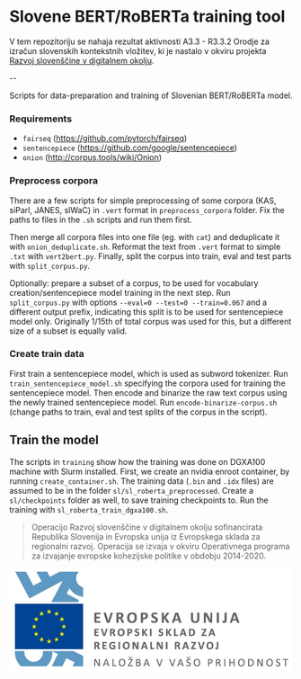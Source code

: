 # Slovene BERT/RoBERTa training tool
V tem repozitoriju se nahaja rezultat aktivnosti A3.3 - R3.3.2 Orodje za izračun slovenskih kontekstnih vložitev, ki je nastalo v okviru projekta [Razvoj slovenščine v digitalnem okolju](https://www.cjvt.si/rsdo/).

--

Scripts for data-preparation and training of Slovenian BERT/RoBERTa model.

### Requirements
* `fairseq` (https://github.com/pytorch/fairseq)
* `sentencepiece` (https://github.com/google/sentencepiece)
* `onion` (http://corpus.tools/wiki/Onion)

### Preprocess corpora
There are a few scripts for simple preprocessing of some corpora (KAS, siParl, JANES, slWaC) in `.vert` format in `preprocess_corpora` folder. Fix the paths to files in the `.sh` scripts and run them first. 

Then merge all corpora files into one file (eg. with `cat`) and deduplicate it with `onion_deduplicate.sh`. Reformat the text from `.vert` format to simple `.txt` with `vert2bert.py`. Finally, split the corpus into train, eval and test parts with `split_corpus.py`.

Optionally: prepare a subset of a corpus, to be used for vocabulary creation/sentencepiece model training in the next step. Run `split_corpus.py` with options `--eval=0 --test=0 --train=0.067` and a different output prefix, indicating this split is to be used for sentencepiece model only. Originally 1/15th of total corpus was used for this, but a different size of a subset is equally valid.

### Create train data
First train a sentencepiece model, which is used as subword tokenizer. Run `train_sentencepiece_model.sh` specifying the corpora used for training the sentencepiece model. Then encode and binarize the raw text corpus using the newly trained sentencepiece model. Run `encode-binarize-corpus.sh` (change paths to train, eval and test splits of the corpus in the script).

## Train the model
The scripts in `training` show how the training was done on DGXA100 machine with Slurm installed. First, we create an nvidia enroot container, by running `create_container.sh`. The training data (`.bin` and `.idx` files) are assumed to be in the folder `sl/sl_roberta_preprocessed`. Create a `sl/checkpoints` folder as well, to save training checkpoints to. Run the training with `sl_roberta_train_dgxa100.sh`.

> Operacijo Razvoj slovenščine v digitalnem okolju sofinancirata Republika Slovenija in Evropska unija iz Evropskega sklada za regionalni razvoj. Operacija se izvaja v okviru Operativnega programa za izvajanje evropske kohezijske politike v obdobju 2014-2020.

![](Logo_EKP_sklad_za_regionalni_razvoj_SLO_slogan.jpg)

